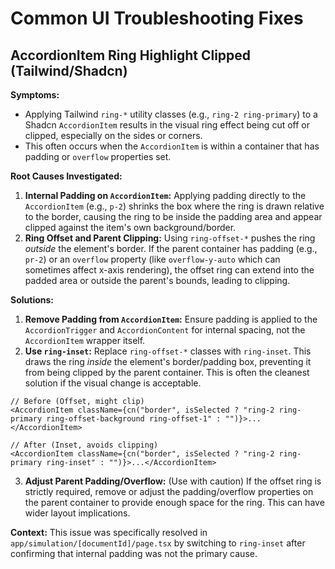 # Common UI Troubleshooting Fixes

## AccordionItem Ring Highlight Clipped (Tailwind/Shadcn)

**Symptoms:**
- Applying Tailwind `ring-*` utility classes (e.g., `ring-2 ring-primary`) to a Shadcn `AccordionItem` results in the visual ring effect being cut off or clipped, especially on the sides or corners.
- This often occurs when the `AccordionItem` is within a container that has padding or `overflow` properties set.

**Root Causes Investigated:**
1.  **Internal Padding on `AccordionItem`:** Applying padding directly to the `AccordionItem` (e.g., `p-2`) shrinks the box where the ring is drawn relative to the border, causing the ring to be inside the padding area and appear clipped against the item's own background/border.
2.  **Ring Offset and Parent Clipping:** Using `ring-offset-*` pushes the ring *outside* the element's border. If the parent container has padding (e.g., `pr-2`) or an `overflow` property (like `overflow-y-auto` which can sometimes affect x-axis rendering), the offset ring can extend into the padded area or outside the parent's bounds, leading to clipping.

**Solutions:**
1.  **Remove Padding from `AccordionItem`:** Ensure padding is applied to the `AccordionTrigger` and `AccordionContent` for internal spacing, not the `AccordionItem` wrapper itself.
2.  **Use `ring-inset`:** Replace `ring-offset-*` classes with `ring-inset`. This draws the ring *inside* the element's border/padding box, preventing it from being clipped by the parent container. This is often the cleanest solution if the visual change is acceptable.
   ```tsx
   // Before (Offset, might clip)
   <AccordionItem className={cn("border", isSelected ? "ring-2 ring-primary ring-offset-background ring-offset-1" : "")}>...</AccordionItem>

   // After (Inset, avoids clipping)
   <AccordionItem className={cn("border", isSelected ? "ring-2 ring-primary ring-inset" : "")}>...</AccordionItem>
   ```
3.  **Adjust Parent Padding/Overflow:** (Use with caution) If the offset ring is strictly required, remove or adjust the padding/overflow properties on the parent container to provide enough space for the ring. This can have wider layout implications.

**Context:** This issue was specifically resolved in `app/simulation/[documentId]/page.tsx` by switching to `ring-inset` after confirming that internal padding was not the primary cause. 